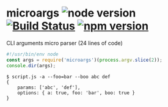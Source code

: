 # microargs ![node version](https://img.shields.io/node/v/microargs.svg) [![Build Status](https://travis-ci.org/pawelgalazka/microargs.svg?branch=master)](https://travis-ci.org/pawelgalazka/microargs) [![npm version](https://badge.fury.io/js/microargs.svg)](https://badge.fury.io/js/microargs)
CLI arguments micro parser (24 lines of code)

``` js
#!/usr/bin/env node
const args = require('microargs')(process.argv.slice(2));
console.dir(args);
```

```
$ script.js -a --foo=bar --boo abc def
{
    params: ['abc', 'def'],
    options: { a: true, foo: 'bar', boo: true }
}
